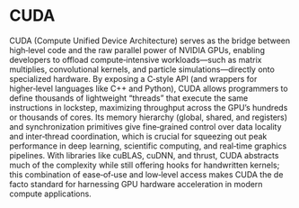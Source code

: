 # CUDA

CUDA (Compute Unified Device Architecture) serves as the bridge between high‑level code and the raw parallel power of NVIDIA GPUs, enabling developers to offload compute‑intensive workloads—such as matrix multiplies, convolutional kernels, and particle simulations—directly onto specialized hardware. By exposing a C‑style API (and wrappers for higher‑level languages like C++ and Python), CUDA allows programmers to define thousands of lightweight “threads” that execute the same instructions in lockstep, maximizing throughput across the GPU’s hundreds or thousands of cores. Its memory hierarchy (global, shared, and registers) and synchronization primitives give fine‑grained control over data locality and inter‑thread coordination, which is crucial for squeezing out peak performance in deep learning, scientific computing, and real‑time graphics pipelines. With libraries like cuBLAS, cuDNN, and thrust, CUDA abstracts much of the complexity while still offering hooks for handwritten kernels; this combination of ease‑of‑use and low‑level access makes CUDA the de facto standard for harnessing GPU hardware acceleration in modern compute applications.
